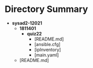 # Directory Summary
* __sysad2\-12021__
   * __1811401__
     * __quiz22__
       * [README.md]
       * [ansible.cfg]
       * [ipInventory]
       * [main.yaml]
   * [README.md]

